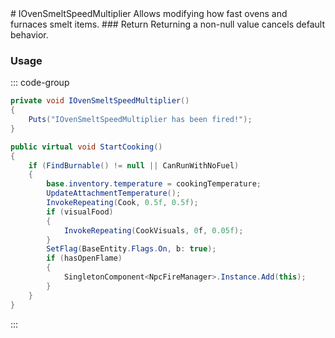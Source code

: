 <Badge type="danger" text="Carbon Compatible"/>
# IOvenSmeltSpeedMultiplier
Allows modifying how fast ovens and furnaces smelt items.
### Return
Returning a non-null value cancels default behavior.

### Usage
::: code-group
```csharp [Example]
private void IOvenSmeltSpeedMultiplier()
{
	Puts("IOvenSmeltSpeedMultiplier has been fired!");
}
```
```csharp [Source — Assembly-CSharp @ BaseOven]
public virtual void StartCooking()
{
	if (FindBurnable() != null || CanRunWithNoFuel)
	{
		base.inventory.temperature = cookingTemperature;
		UpdateAttachmentTemperature();
		InvokeRepeating(Cook, 0.5f, 0.5f);
		if (visualFood)
		{
			InvokeRepeating(CookVisuals, 0f, 0.05f);
		}
		SetFlag(BaseEntity.Flags.On, b: true);
		if (hasOpenFlame)
		{
			SingletonComponent<NpcFireManager>.Instance.Add(this);
		}
	}
}

```
:::
